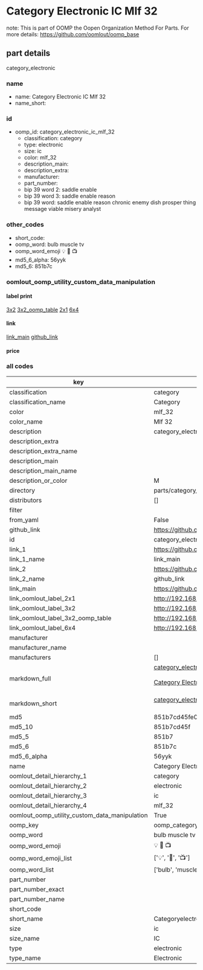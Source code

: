 # Category Electronic IC Mlf 32  

note: This is part of OOMP the Oopen Organization Method For Parts. For more details: https://github.com/oomlout/oomp_base

##  part details



category_electronic

### name
* name: Category Electronic IC Mlf 32
* name_short: 
### id
* oomp_id: category_electronic_ic_mlf_32
  * classification: category
  * type: electronic
  * size: ic
  * color: mlf_32
  * description_main: 
  * description_extra: 
  * manufacturer: 
  * part_number: 
  * bip 39 word 2: saddle enable
  * bip 39 word 3: saddle enable reason
  * bip 39 word: saddle enable reason chronic enemy dish prosper thing message viable misery analyst

### other_codes
* short_code: 
* oomp_word: bulb muscle tv
* oomp_word_emoji :bulb: :muscle: :tv:
* md5_6_alpha: 56yyk
* md5_6: 851b7c






### oomlout_oomp_utility_custom_data_manipulation
#### label print
[3x2](http://192.168.1.245:1112/?label=oomp%2056yyk)
[3x2_oomp_table](http://192.168.1.107:1112/?label=oomp%2056yyk)
[2x1](http://192.168.1.242:1112/?label=oomp%2056yyk)
[6x4](http://192.168.1.55:1112/?label=oomp%2056yyk)    

#### link

[link_main](https://github.com/oomlout/oomlout_oomp_current_version_messy/tree/main/parts/category_electronic_ic_mlf_32) [github_link](https://github.com/oomlout/oomlout_oomp_part_src/tree/main/parts/category_electronic_ic_mlf_32)                             

#### price







### all codes 
| key | value |  
| --- | --- |  
| classification | category |  
| classification_name | Category |  
| color | mlf_32 |  
| color_name | Mlf 32 |  
| description | category_electronic |  
| description_extra |  |  
| description_extra_name |  |  
| description_main |  |  
| description_main_name |  |  
| description_or_color | M  |  
| directory | parts/category_electronic_ic_mlf_32 |  
| distributors | [] |  
| filter |  |  
| from_yaml | False |  
| github_link | https://github.com/oomlout/oomlout_oomp_part_src/tree/main/parts/category_electronic_ic_mlf_32 |  
| id | category_electronic_ic_mlf_32 |  
| link_1 | https://github.com/oomlout/oomlout_oomp_current_version_messy/tree/main/parts/category_electronic_ic_mlf_32 |  
| link_1_name | link_main |  
| link_2 | https://github.com/oomlout/oomlout_oomp_part_src/tree/main/parts/category_electronic_ic_mlf_32 |  
| link_2_name | github_link |  
| link_main | https://github.com/oomlout/oomlout_oomp_current_version_messy/tree/main/parts/category_electronic_ic_mlf_32 |  
| link_oomlout_label_2x1 | http://192.168.1.242:1112/?label=oomp%2056yyk |  
| link_oomlout_label_3x2 | http://192.168.1.245:1112/?label=oomp%2056yyk |  
| link_oomlout_label_3x2_oomp_table | http://192.168.1.107:1112/?label=oomp%2056yyk |  
| link_oomlout_label_6x4 | http://192.168.1.55:1112/?label=oomp%2056yyk |  
| manufacturer |  |  
| manufacturer_name |  |  
| manufacturers | [] |  
| markdown_full | [category_electronic_ic_mlf_32](https://github.com/oomlout/oomlout_oomp_current_version_messy/tree/main/parts/category_electronic_ic_mlf_32)<br>[](https://github.com/oomlout/oomlout_oomp_current_version_messy/tree/main/parts/category_electronic_ic_mlf_32)<br>[Category Electronic Ic Mlf 32](https://github.com/oomlout/oomlout_oomp_current_version_messy/tree/main/parts/category_electronic_ic_mlf_32)<br><br> |  
| markdown_short | [category_electronic_ic_mlf_32](https://github.com/oomlout/oomlout_oomp_current_version_messy/tree/main/parts/category_electronic_ic_mlf_32)<br><br> |  
| md5 | 851b7cd45fe0b590fca4f287661255ee |  
| md5_10 | 851b7cd45f |  
| md5_5 | 851b7 |  
| md5_6 | 851b7c |  
| md5_6_alpha | 56yyk |  
| name | Category Electronic IC Mlf 32 |  
| oomlout_detail_hierarchy_1 | category |  
| oomlout_detail_hierarchy_2 | electronic |  
| oomlout_detail_hierarchy_3 | ic |  
| oomlout_detail_hierarchy_4 | mlf_32 |  
| oomlout_oomp_utility_custom_data_manipulation | True |  
| oomp_key | oomp_category_electronic_ic_mlf_32 |  
| oomp_word | bulb muscle tv |  
| oomp_word_emoji | :bulb: :muscle: :tv: |  
| oomp_word_emoji_list | [':bulb:', ':muscle:', ':tv:'] |  
| oomp_word_list | ['bulb', 'muscle', 'tv'] |  
| part_number |  |  
| part_number_exact |  |  
| part_number_name |  |  
| short_code |  |  
| short_name | Categoryelectronic |  
| size | ic |  
| size_name | IC |  
| type | electronic |  
| type_name | Electronic |  
